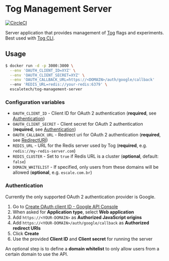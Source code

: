 # Tog Management Server

[![CircleCI](https://circleci.com/gh/escaletech/tog-management-server.svg?style=svg)](https://circleci.com/gh/escaletech/tog-management-server)

Server application that provides management of [Tog](https://github.com/escaletech/tog) flags and experiments. Best used with [Tog CLI](https://github.com/escaletech/tog-cli).

## Usage

```sh
$ docker run -d -p 3000:3000 \
  --env 'OAUTH_CLIENT_ID=XYZ' \
  --env 'OAUTH_CLIENT_SECRET=XYZ' \
  --env 'OAUTH_CALLBACK_URL=https://<DOMAIN>/auth/google/callback'
  --env 'REDIS_URL=redis://your-redis:6379' \
  escaletech/tog-management-server
```

### Configuration variables

* `OAUTH_CLIENT_ID` - Client ID for OAuth 2 authentication (**required**, see [Authentication](#authentication))
* `OAUTH_CLIENT_SECRET` - Client secret for OAuth 2 authentication (**required**, see [Authentication](#authentication))
* `OAUTH_CALLBACK_URL` - Redirect uri for OAuth 2 authentication (**required**, see [RedirectURI](https://developers.google.com/identity/protocols/oauth2/javascript-implicit-flow#redirecting))
* `REDIS_URL` - URL for the Redis server used by Tog (**required**, e.g. `redis://my-redis-server.com`)
* `REDIS_CLUSTER` - Set to `true` if Redis URL is a cluster (**optional**, default: `false`)
* `DOMAIN_WHITELIST` - If specified, only users from these domains will be allowed (**optional**, e.g. `escale.com.br`)

### Authentication

Currently the only supported OAuth 2 authentication provider is Google.

1. Go to [Create OAuth client ID - Google API Console](https://console.developers.google.com/apis/credentials/oauthclient)
2. When asked for **Application type**, select **Web application**
3. Add `https://<YOUR-DOMAIN>` as **Authorized JavaScript origins**
4. Add `https://<YOUR-DOMAIN>/auth/google/callback` as **Authorized redirect URIs**
5. Click **Create**
6. Use the provided **Client ID** and **Client secret** for running the server

An optional step is to define a **domain whitelist** to only allow users from a certain domain to use the API.
